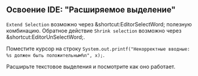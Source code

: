 ## Освоение IDE: "Расширяемое выделение"

<span class="control">`Extend Selection`</span> возможно через
<span class="shortcut">&shortcut:EditorSelectWord;</span> полезную комбинацию. Обратное действие
<span class="control">`Shrink selection`</span> возможно через
<span class="shortcut">&shortcut:EditorUnSelectWord;</span>.

Поместите курсор на строку
`System.out.printf("Некорректные вводные: %s должен быть положительным%n", x);`.

Расширьте текстовое выделения и посмотрите как оно работает.